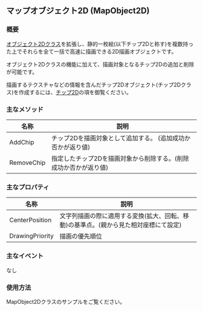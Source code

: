 ﻿## マップオブジェクト2D (MapObject2D)

### 概要

[オブジェクト2Dクラス](./Object2D.md)を拡張し、静的一枚絵(以下チップ2Dと称す)を複数持った上でそれらを全て一括で高速に描画できる2D描画オブジェクトです。

オブジェクト2Dクラスの機能に加えて、描画対象となるチップ2Dの追加と削除が可能です。

描画するテクスチャなどの情報を含んだチップ2Dオブジェクト(チップ2Dクラス)を作成するには、[チップ2D](../Resource/Chip2D.md)の項を御覧ください。

### 主なメソッド

| 名称 | 説明 |
|---|---|
| AddChip | チップ2Dを描画対象として追加する。 (追加成功か否かが返り値)|
| RemoveChip | 指定したチップ2Dを描画対象から削除する。(削除成功か否かが返り値)|

### 主なプロパティ

| 名称 | 説明 |
|---|---|
| CenterPosition | 文字列描画の際に適用する変換(拡大、回転、移動)の基準点。(親から見た相対座標にて設定) |
| DrawingPriority | 描画の優先順位|

### 主なイベント

なし

### 使用方法

MapObject2Dクラスのサンプルをご覧ください。
